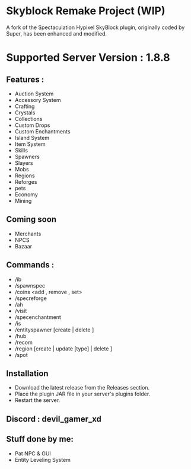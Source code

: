 # Skyblock Remake Project (WIP)

A fork of the Spectaculation Hypixel SkyBlock plugin, originally coded by Super, has been enhanced and modified.

# Supported Server Version : 1.8.8

## Features :

- Auction System
- Accessory System
- Crafting
- Crystals
- Collections
- Custom Drops
- Custom Enchantments
- Island System
- Item System
- Skills
- Spawners
- Slayers
- Mobs
- Regions
- Reforges
- pets
- Economy
- Mining

## Coming soon
- Merchants
- NPCS
- Bazaar


## Commands :
- /ib
- /spawnspec <name>
- /coins <add , remove , set> <value>
- /specreforge <name>
- /ah
- /visit <name>
- /specenchantment <name> <level>
- /is
- /entityspawner [create <type> | delete <index>]
- /hub
- /recom
- /region [create <name> <type> | update <name> [type] | delete <name>]
- /spot

## Installation
- Download the latest release from the Releases section.
- Place the plugin JAR file in your server's plugins  folder.
- Restart the server.
## Discord : devil_gamer_xd


## Stuff done by me:
- Pat NPC & GUI
- Entity Leveling System